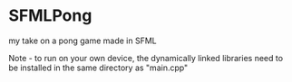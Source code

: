 # SFMLPong
my take on a pong game made in SFML

Note - to run on your own device, the dynamically linked libraries need to be installed in the same directory as "main.cpp"
